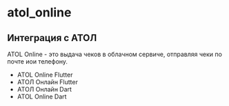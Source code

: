 # atol_online

## Интеграция с АТОЛ

ATOL Online - это выдача чеков в облачном сервиче, отправляя чеки по почте иои телефону.

* ATOL Online Flutter
* АТОЛ Онлайн Flutter
* АТОЛ Онлайн Dart
* ATOL Online Dart
